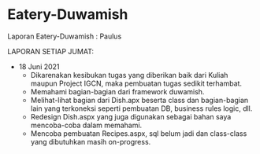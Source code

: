 # Eatery-Duwamish
Laporan Eatery-Duwamish : Paulus

LAPORAN SETIAP JUMAT:
- 18 Juni 2021
  - Dikarenakan kesibukan tugas yang diberikan baik dari Kuliah maupun Project IGCN, maka pembuatan tugas sedikit terhambat.
  - Memahami bagian-bagian dari framework duwamish.
  - Melihat-lihat bagian dari Dish.apx beserta class dan bagian-bagian lain yang terkoneksi seperti pembuatan DB, business rules logic, dll.
  - Redesign Dish.aspx yang juga digunakan sebagai bahan saya mencoba-coba dalam memahami.
  - Mencoba pembuatan Recipes.aspx, sql belum jadi dan class-class yang dibutuhkan masih on-progress.
